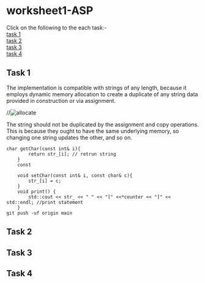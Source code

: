 # worksheet1-ASP
Click on the following to the each task:-  
[task 1](#task1)<br />
[task 2](#task1)<br />
[task 3](#task1)<br />
[task 4](#task1)<br />

## Task 1

The implementation is compatible with strings of any length, because it employs dynamic memory allocation to create a duplicate of any string data provided in construction or via assignment.

//![allocate](image/allocate.png)

The string should not be duplicated by the assignment and copy operations. This is because they ought to have the same underlying memory, so changing one string updates the other, and so on.

```
char getChar(const int& i){
        return str_[i]; // retrun string
    }
    const

    void setChar(const int& i, const char& c){
        str_[i] = c;
    }
    void print() {
        std::cout << str_ << " " << "[" <<*counter << "]" << std::endl; //print statement
    }
git push -uf origin main
```

## Task 2

## Task 3

## Task 4
